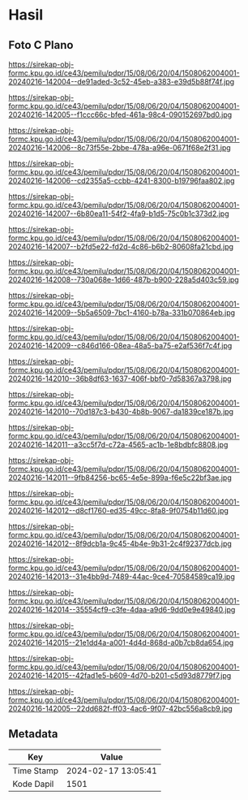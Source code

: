 # Hasil

## Foto C Plano

https://sirekap-obj-formc.kpu.go.id/ce43/pemilu/pdpr/15/08/06/20/04/1508062004001-20240216-142004--de91aded-3c52-45eb-a383-e39d5b88f74f.jpg

https://sirekap-obj-formc.kpu.go.id/ce43/pemilu/pdpr/15/08/06/20/04/1508062004001-20240216-142005--f1ccc66c-bfed-461a-98c4-090152697bd0.jpg

https://sirekap-obj-formc.kpu.go.id/ce43/pemilu/pdpr/15/08/06/20/04/1508062004001-20240216-142006--8c73f55e-2bbe-478a-a96e-0671f68e2f31.jpg

https://sirekap-obj-formc.kpu.go.id/ce43/pemilu/pdpr/15/08/06/20/04/1508062004001-20240216-142006--cd2355a5-ccbb-4241-8300-b19796faa802.jpg

https://sirekap-obj-formc.kpu.go.id/ce43/pemilu/pdpr/15/08/06/20/04/1508062004001-20240216-142007--6b80ea11-54f2-4fa9-b1d5-75c0b1c373d2.jpg

https://sirekap-obj-formc.kpu.go.id/ce43/pemilu/pdpr/15/08/06/20/04/1508062004001-20240216-142007--b2fd5e22-fd2d-4c86-b6b2-80608fa21cbd.jpg

https://sirekap-obj-formc.kpu.go.id/ce43/pemilu/pdpr/15/08/06/20/04/1508062004001-20240216-142008--730a068e-1d66-487b-b900-228a5d403c59.jpg

https://sirekap-obj-formc.kpu.go.id/ce43/pemilu/pdpr/15/08/06/20/04/1508062004001-20240216-142009--5b5a6509-7bc1-4160-b78a-331b070864eb.jpg

https://sirekap-obj-formc.kpu.go.id/ce43/pemilu/pdpr/15/08/06/20/04/1508062004001-20240216-142009--c846d166-08ea-48a5-ba75-e2af536f7c4f.jpg

https://sirekap-obj-formc.kpu.go.id/ce43/pemilu/pdpr/15/08/06/20/04/1508062004001-20240216-142010--36b8df63-1637-406f-bbf0-7d58367a3798.jpg

https://sirekap-obj-formc.kpu.go.id/ce43/pemilu/pdpr/15/08/06/20/04/1508062004001-20240216-142010--70d187c3-b430-4b8b-9067-da1839ce187b.jpg

https://sirekap-obj-formc.kpu.go.id/ce43/pemilu/pdpr/15/08/06/20/04/1508062004001-20240216-142011--a3cc5f7d-c72a-4565-ac1b-1e8bdbfc8808.jpg

https://sirekap-obj-formc.kpu.go.id/ce43/pemilu/pdpr/15/08/06/20/04/1508062004001-20240216-142011--9fb84256-bc65-4e5e-899a-f6e5c22bf3ae.jpg

https://sirekap-obj-formc.kpu.go.id/ce43/pemilu/pdpr/15/08/06/20/04/1508062004001-20240216-142012--d8cf1760-ed35-49cc-8fa8-9f0754b11d60.jpg

https://sirekap-obj-formc.kpu.go.id/ce43/pemilu/pdpr/15/08/06/20/04/1508062004001-20240216-142012--8f9dcb1a-9c45-4b4e-9b31-2c4f92377dcb.jpg

https://sirekap-obj-formc.kpu.go.id/ce43/pemilu/pdpr/15/08/06/20/04/1508062004001-20240216-142013--31e4bb9d-7489-44ac-9ce4-70584589ca19.jpg

https://sirekap-obj-formc.kpu.go.id/ce43/pemilu/pdpr/15/08/06/20/04/1508062004001-20240216-142014--35554cf9-c3fe-4daa-a9d6-9dd0e9e49840.jpg

https://sirekap-obj-formc.kpu.go.id/ce43/pemilu/pdpr/15/08/06/20/04/1508062004001-20240216-142015--21e1dd4a-a001-4d4d-868d-a0b7cb8da654.jpg

https://sirekap-obj-formc.kpu.go.id/ce43/pemilu/pdpr/15/08/06/20/04/1508062004001-20240216-142015--42fad1e5-b609-4d70-b201-c5d93d8779f7.jpg

https://sirekap-obj-formc.kpu.go.id/ce43/pemilu/pdpr/15/08/06/20/04/1508062004001-20240216-142005--22dd682f-ff03-4ac6-9f07-42bc556a8cb9.jpg


## Metadata

| Key        | Value               |
| ---------- | ------------------- |
| Time Stamp | 2024-02-17 13:05:41 |
| Kode Dapil | 1501                |



